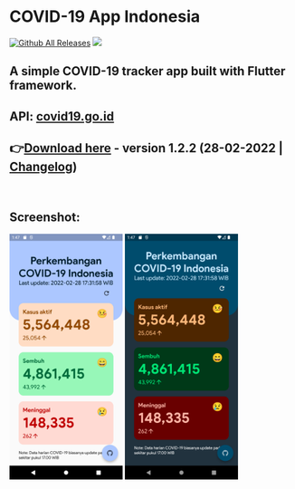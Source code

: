 # COVID-19 App Indonesia

[![Github All Releases](https://img.shields.io/github/downloads/ronaldichandra/covid19-app/total.svg)]()
![](https://img.shields.io/github/stars/ronaldichandra/covid19-app)

## A simple COVID-19 tracker app built with Flutter framework.

## API: [covid19.go.id](https://data.covid19.go.id/public/api/update.json)

## 👉[Download here](https://github.com/ronaldichandra/covid19-app/releases/download/1.2.2/app-release.apk) - version 1.2.2 (28-02-2022 | [Changelog](https://github.com/ronaldichandra/covid19-app/releases/tag/1.2.2))

<br>

## Screenshot:
<p float="left">
  <img src="https://raw.githubusercontent.com/ronaldichandra/covid19-app/main/screenshots/ss1.png" width="200">
  <img src="https://raw.githubusercontent.com/ronaldichandra/covid19-app/main/screenshots/ss2.png" width="200">
</p>
